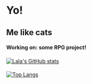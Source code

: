 # Yo!
## Me like cats
#### Working on: some RPG project!
####
[![Lala's GitHub stats](https://github-readme-stats.vercel.app/api?username=lalinha123&theme=synthwave)](https://github.com/anuraghazra/github-readme-stats)
####
[![Top Langs](https://github-readme-stats.vercel.app/api/top-langs/?username=lalinha123&layout=compact&theme=synthwave)](https://github.com/anuraghazra/github-readme-stats)


